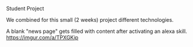 Student Project 

We combined for this small (2 weeks) project different technologies. 

A blank "news page" gets filled with content after activating an alexa skill. 
https://imgur.com/a/TPXGKip
